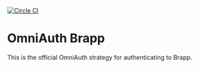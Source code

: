[![Circle CI](https://circleci.com/gh/brappmusic/omniauth-brapp/tree/master.svg?style=svg&circle-token=66bc23a7bab6610f1113639a4217932e40da081c)](https://circleci.com/gh/brappmusic/omniauth-brapp/tree/master)

# OmniAuth Brapp

This is the official OmniAuth strategy for authenticating to Brapp.
